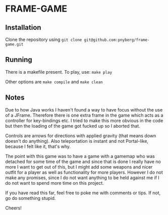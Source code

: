 # FRAME-GAME

## Installation

Clone the repository using 
```git clone git@github.com:pnyberg/frame-game.git```

## Running

There is a makefile present. To play, use:
```make play```

Other options are ```make compile``` and ```make clean```

## Notes


Due to how Java works I haven't found a way to have focus without the use of a JFrame. Therefore there is one extra frame in the game which acts as a controller for key-bindings etc. I tried to make this more obvious in the code but then the loading of the game got fucked up so I aborted that.

Controls are arrows for directions with applied gravity (that means down doesn't do anything). Also teleportation is instant and not Portal-like, because I felt like it, that's why.

The point with this game was to have a game with a gamemap who was detached for some time of the game and since that is done I really have no more I want to get out of this, but I might add some weapons and nicer outfit for a player as well as functionality for more players. However I do not make any promises, since I do not want anything to be held against me if I do not want to spend more time on this project.

If you have read this far, feel free to poke me with comments or tips. If not, go do something stupid.

Cheers!

